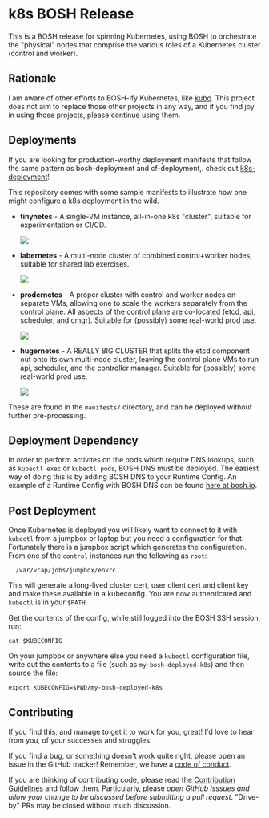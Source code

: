 k8s BOSH Release
================

This is a BOSH release for spinning Kubernetes, using BOSH
to orchestrate the "physical" nodes that comprise the various
roles of a Kubernetes cluster (control and worker).

Rationale
---------

I am aware of other efforts to BOSH-ify Kubernetes, like
[kubo][kubo].  This project does not aim to replace those other
projects in any way, and if you find joy in using those projects,
please continue using them.

Deployments
-----------

If you are looking for production-worthy deployment manifests that
follow the same pattern as bosh-deployment and cf-deployment,.
check out [k8s-deployment][k8s-d]!

This repository comes with some sample manifests to illustrate how
one might configure a k8s deployment in the wild.

  - **tinynetes** - A single-VM instance, all-in-one k8s
    "cluster", suitable for experimentation or CI/CD.

    <img src="docs/images/tinynetes.png">

  - **labernetes** - A multi-node cluster of combined
    control+worker nodes, suitable for shared lab exercises.

    <img src="docs/images/labernetes.png">

  - **prodernetes** - A proper cluster with control and worker
    nodes on separate VMs, allowing one to scale the workers
    separately from the control plane.  All aspects of the control
    plane are co-located (etcd, api, scheduler, and cmgr).
    Suitable for (possibly) some real-world prod use.

    <img src="docs/images/prodernetes.png">

  - **hugernetes** - A REALLY BIG CLUSTER that splits the etcd
    component out onto its own multi-node cluster, leaving the
    control plane VMs to run api, scheduler, and the controller
    manager.  Suitable for (possibly) some real-world prod use.

    <img src="docs/images/hugernetes.png">

These are found in the `manifests/` directory, and can be deployed
without further pre-processing.


Deployment Dependency
---------------------

In order to perform activites on the pods which require DNS
lookups, such as `kubectl exec` or `kubectl pods`, BOSH DNS must
be deployed.  The easiest way of doing this is by adding BOSH DNS
to your Runtime Config. An example of a Runtime Config with BOSH
DNS can be found [here at bosh.io][dns].


Post Deployment
---------------

Once Kubernetes is deployed you will likely want to connect to it
with `kubectl` from a jumpbox or laptop but you need a
configuration for that.  Fortunately there is a jumpbox script
which generates the configuration.  From one of the `control`
instances run the following as `root`:

```
. /var/vcap/jobs/jumpbox/envrc
```

This will generate a long-lived cluster cert, user client cert and
client key and make these available in a kubeconfig.  You are now
authenticated and `kubectl` is in your `$PATH`.

Get the contents of the config, while still logged into the BOSH
SSH session, run:

```
cat $KUBECONFIG
```

On your jumpbox or anywhere else you need a `kubectl`
configuration file, write out the contents to a file (such as
`my-bosh-deployed-k8s`) and then source the file:

```
export KUBECONFIG=$PWD/my-bosh-deployed-k8s
```



Contributing
------------

If you find this, and manage to get it to work for you, great!
I'd love to hear from you, of your successes and struggles.

If you find a bug, or something doesn't work quite right, please
open an issue in the GitHub tracker!  Remember, we have a
[code of conduct](CONDUCT.md).

If you are thinking of contributing code, please read the
[Contribution Guidelines](CONTRIBUTING.md) and follow them.
Particularly, please _open GitHub isssues and allow your change to
be discussed before submitting a pull request_.  "Drive-by" PRs
may be closed without much discussion.


[k8s-d]: https://github.com/jhunt/k8s-deployment
[kubo]:  https://github.com/cloudfoundry-incubator/kubo-release
[dns]:   https://github.com/cloudfoundry/bosh-deployment/blob/master/runtime-configs/dns.yml
